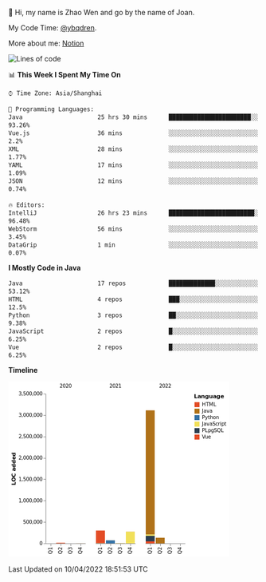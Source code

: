 :wave: Hi, my name is Zhao Wen and go by the name of Joan.

My Code Time: [@ybqdren](https://wakatime.com/@ybqdren).

More about me: [Notion](https://ybqdren.notion.site/ybqdren/Wen-Zhao-Java-03c1dd267cf5427c908cc5a01541717e)


<!--START_SECTION:waka-->
![Lines of code](https://img.shields.io/badge/From%20Hello%20World%20I%27ve%20Written-4%20Million%20lines%20of%20code-blue)

📊 **This Week I Spent My Time On** 

```text
⌚︎ Time Zone: Asia/Shanghai

💬 Programming Languages: 
Java                     25 hrs 30 mins      ███████████████████████░░   93.26% 
Vue.js                   36 mins             ░░░░░░░░░░░░░░░░░░░░░░░░░   2.2% 
XML                      28 mins             ░░░░░░░░░░░░░░░░░░░░░░░░░   1.77% 
YAML                     17 mins             ░░░░░░░░░░░░░░░░░░░░░░░░░   1.09% 
JSON                     12 mins             ░░░░░░░░░░░░░░░░░░░░░░░░░   0.74%

🔥 Editors: 
IntelliJ                 26 hrs 23 mins      ████████████████████████░   96.48% 
WebStorm                 56 mins             ░░░░░░░░░░░░░░░░░░░░░░░░░   3.45% 
DataGrip                 1 min               ░░░░░░░░░░░░░░░░░░░░░░░░░   0.07%

```

**I Mostly Code in Java** 

```text
Java                     17 repos            █████████████░░░░░░░░░░░░   53.12% 
HTML                     4 repos             ███░░░░░░░░░░░░░░░░░░░░░░   12.5% 
Python                   3 repos             ██░░░░░░░░░░░░░░░░░░░░░░░   9.38% 
JavaScript               2 repos             █░░░░░░░░░░░░░░░░░░░░░░░░   6.25% 
Vue                      2 repos             █░░░░░░░░░░░░░░░░░░░░░░░░   6.25%

```


**Timeline**

![Chart not found](https://raw.githubusercontent.com/ybqdren/ybqdren/main/charts/bar_graph.png) 


 Last Updated on 10/04/2022 18:51:53 UTC
<!--END_SECTION:waka-->

